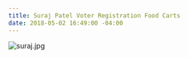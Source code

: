 ```yaml
---
title: Suraj Patel Voter Registration Food Carts
date: 2018-05-02 16:49:00 -04:00
---
```


![suraj.jpg](/uploads/suraj.jpg)